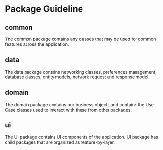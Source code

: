 # Package Guideline

## common
The common package contains any classes that may be used for common features across the application.

## data
The data package contains networking classes, preferences management, database classes, entity models, network request and response model.

## domain
The domain package contains our business objects and contains the Use Case classes used to interact with these from other packages.

## ui
The UI package contains  UI components of the application. UI package has child packages that are organized as  feature-by-layer.
